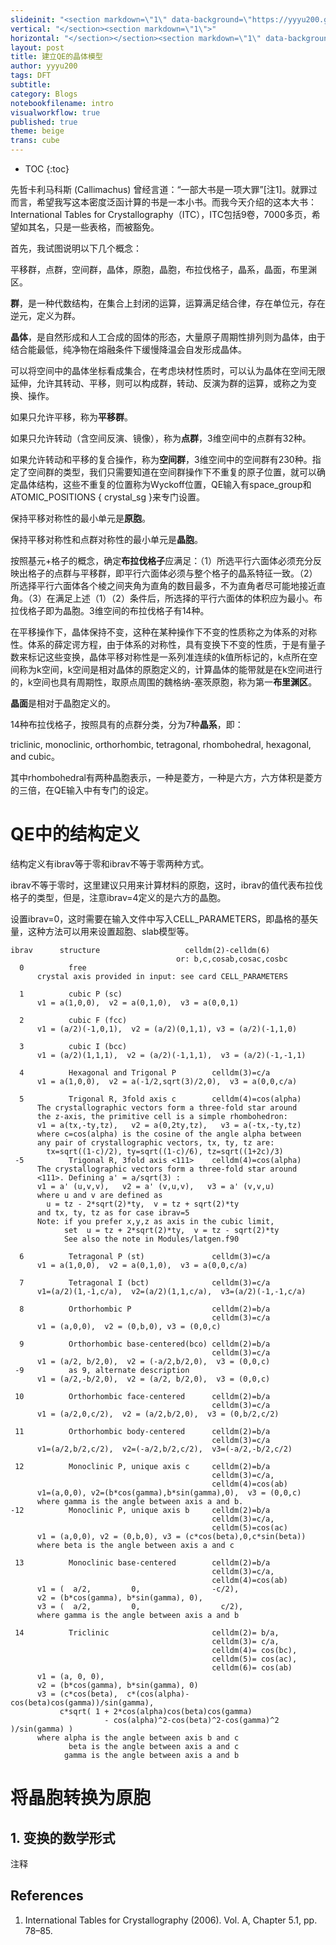 ```yaml
---
slideinit: "<section markdown=\"1\" data-background=\"https://yyyu200.github.io/DFTbook/img/slidebackground.png\"><section markdown=\"1\">"
vertical: "</section><section markdown=\"1\">"
horizontal: "</section></section><section markdown=\"1\" data-background=\"https://yyyu200.github.io/DFTbook/img/slidebackground.png\"><section markdown=\"1\">"
layout: post
title: 建立QE的晶体模型
author: yyyu200
tags: DFT
subtitle: 
category: Blogs
notebookfilename: intro
visualworkflow: true
published: true
theme: beige
trans: cube
---
```


* TOC
{:toc}

先哲卡利马科斯 (Callimachus) 曾经言道：“一部大书是一项大罪”[注1]。就罪过而言，希望我写这本密度泛函计算的书是一本小书。而我今天介绍的这本大书：International Tables for Crystallography（ITC），ITC包括9卷，7000多页，希望如其名，只是一些表格，而被豁免。

首先，我试图说明以下几个概念：

平移群，点群，空间群，晶体，原胞，晶胞，布拉伐格子，晶系，晶面，布里渊区。

**群**，是一种代数结构，在集合上封闭的运算，运算满足结合律，存在单位元，存在逆元，定义为群。

**晶体**，是自然形成和人工合成的固体的形态，大量原子周期性排列则为晶体，由于结合能最低，纯净物在熔融条件下缓慢降温会自发形成晶体。

可以将空间中的晶体坐标看成集合，在考虑块材性质时，可以认为晶体在空间无限延伸，允许其转动、平移，则可以构成群，转动、反演为群的运算，或称之为变换、操作。

如果只允许平移，称为**平移群**。

如果只允许转动（含空间反演、镜像），称为**点群**，3维空间中的点群有32种。

如果允许转动和平移的复合操作，称为**空间群**，3维空间中的空间群有230种。指定了空间群的类型，我们只需要知道在空间群操作下不重复的原子位置，就可以确定晶体结构，这些不重复的位置称为Wyckoff位置，QE输入有space_group和ATOMIC_POSITIONS { crystal_sg }来专门设置。

保持平移对称性的最小单元是**原胞**。

保持平移对称性和点群对称性的最小单元是**晶胞**。

按照基元+格子的概念，确定**布拉伐格子**应满足：（1）所选平行六面体必须充分反映出格子的点群与平移群，即平行六面体必须与整个格子的晶系特征一致。（2）所选择平行六面体各个棱之间夹角为直角的数目最多，不为直角者尽可能地接近直角。（3）在满足上述（1）（2）条件后，所选择的平行六面体的体积应为最小。布拉伐格子即为晶胞。3维空间的布拉伐格子有14种。

在平移操作下，晶体保持不变，这种在某种操作下不变的性质称之为体系的对称性。体系的薛定谔方程，由于体系的对称性，具有变换下不变的性质，于是有量子数来标记这些变换，晶体平移对称性是一系列准连续的k值所标记的，k点所在空间称为k空间，k空间是相对晶体的原胞定义的，计算晶体的能带就是在k空间进行的，k空间也具有周期性，取原点周围的魏格纳-塞茨原胞，称为第一**布里渊区**。

**晶面**是相对于晶胞定义的。

14种布拉伐格子，按照具有的点群分类，分为7种**晶系**，即：

triclinic, monoclinic, orthorhombic, tetragonal, rhombohedral, hexagonal, and cubic。

其中rhombohedral有两种晶胞表示，一种是菱方，一种是六方，六方体积是菱方的三倍，在QE输入中有专门的设定。


# QE中的结构定义

结构定义有ibrav等于零和ibrav不等于零两种方式。

ibrav不等于零时，这里建议只用来计算材料的原胞，这时，ibrav的值代表布拉伐格子的类型，但是，注意ibrav=4定义的是六方的晶胞。

设置ibrav=0，这时需要在输入文件中写入CELL_PARAMETERS，即晶格的基矢量，这种方法可以用来设置超胞、slab模型等。

```
ibrav      structure                   celldm(2)-celldm(6)
                                     or: b,c,cosab,cosac,cosbc
  0          free
      crystal axis provided in input: see card CELL_PARAMETERS

  1          cubic P (sc)
      v1 = a(1,0,0),  v2 = a(0,1,0),  v3 = a(0,0,1)

  2          cubic F (fcc)
      v1 = (a/2)(-1,0,1),  v2 = (a/2)(0,1,1), v3 = (a/2)(-1,1,0)

  3          cubic I (bcc)
      v1 = (a/2)(1,1,1),  v2 = (a/2)(-1,1,1),  v3 = (a/2)(-1,-1,1)

  4          Hexagonal and Trigonal P        celldm(3)=c/a
      v1 = a(1,0,0),  v2 = a(-1/2,sqrt(3)/2,0),  v3 = a(0,0,c/a)

  5          Trigonal R, 3fold axis c        celldm(4)=cos(alpha)
      The crystallographic vectors form a three-fold star around
      the z-axis, the primitive cell is a simple rhombohedron:
      v1 = a(tx,-ty,tz),   v2 = a(0,2ty,tz),   v3 = a(-tx,-ty,tz)
      where c=cos(alpha) is the cosine of the angle alpha between
      any pair of crystallographic vectors, tx, ty, tz are:
        tx=sqrt((1-c)/2), ty=sqrt((1-c)/6), tz=sqrt((1+2c)/3)
 -5          Trigonal R, 3fold axis <111>    celldm(4)=cos(alpha)
      The crystallographic vectors form a three-fold star around
      <111>. Defining a' = a/sqrt(3) :
      v1 = a' (u,v,v),   v2 = a' (v,u,v),   v3 = a' (v,v,u)
      where u and v are defined as
        u = tz - 2*sqrt(2)*ty,  v = tz + sqrt(2)*ty
      and tx, ty, tz as for case ibrav=5
      Note: if you prefer x,y,z as axis in the cubic limit,
            set  u = tz + 2*sqrt(2)*ty,  v = tz - sqrt(2)*ty
            See also the note in Modules/latgen.f90

  6          Tetragonal P (st)               celldm(3)=c/a
      v1 = a(1,0,0),  v2 = a(0,1,0),  v3 = a(0,0,c/a)

  7          Tetragonal I (bct)              celldm(3)=c/a
      v1=(a/2)(1,-1,c/a),  v2=(a/2)(1,1,c/a),  v3=(a/2)(-1,-1,c/a)

  8          Orthorhombic P                  celldm(2)=b/a
                                             celldm(3)=c/a
      v1 = (a,0,0),  v2 = (0,b,0), v3 = (0,0,c)

  9          Orthorhombic base-centered(bco) celldm(2)=b/a
                                             celldm(3)=c/a
      v1 = (a/2, b/2,0),  v2 = (-a/2,b/2,0),  v3 = (0,0,c)
 -9          as 9, alternate description
      v1 = (a/2,-b/2,0),  v2 = (a/2, b/2,0),  v3 = (0,0,c)

 10          Orthorhombic face-centered      celldm(2)=b/a
                                             celldm(3)=c/a
      v1 = (a/2,0,c/2),  v2 = (a/2,b/2,0),  v3 = (0,b/2,c/2)

 11          Orthorhombic body-centered      celldm(2)=b/a
                                             celldm(3)=c/a
      v1=(a/2,b/2,c/2),  v2=(-a/2,b/2,c/2),  v3=(-a/2,-b/2,c/2)

 12          Monoclinic P, unique axis c     celldm(2)=b/a
                                             celldm(3)=c/a,
                                             celldm(4)=cos(ab)
      v1=(a,0,0), v2=(b*cos(gamma),b*sin(gamma),0),  v3 = (0,0,c)
      where gamma is the angle between axis a and b.
-12          Monoclinic P, unique axis b     celldm(2)=b/a
                                             celldm(3)=c/a,
                                             celldm(5)=cos(ac)
      v1 = (a,0,0), v2 = (0,b,0), v3 = (c*cos(beta),0,c*sin(beta))
      where beta is the angle between axis a and c

 13          Monoclinic base-centered        celldm(2)=b/a
                                             celldm(3)=c/a,
                                             celldm(4)=cos(ab)
      v1 = (  a/2,         0,                -c/2),
      v2 = (b*cos(gamma), b*sin(gamma), 0),
      v3 = (  a/2,         0,                  c/2),
      where gamma is the angle between axis a and b

 14          Triclinic                       celldm(2)= b/a,
                                             celldm(3)= c/a,
                                             celldm(4)= cos(bc),
                                             celldm(5)= cos(ac),
                                             celldm(6)= cos(ab)
      v1 = (a, 0, 0),
      v2 = (b*cos(gamma), b*sin(gamma), 0)
      v3 = (c*cos(beta),  c*(cos(alpha)-cos(beta)cos(gamma))/sin(gamma),
           c*sqrt( 1 + 2*cos(alpha)cos(beta)cos(gamma)
                     - cos(alpha)^2-cos(beta)^2-cos(gamma)^2 )/sin(gamma) )
      where alpha is the angle between axis b and c
             beta is the angle between axis a and c
            gamma is the angle between axis a and b
```
# 将晶胞转换为原胞

## 1. 变换的数学形式

注释

## References

1. International Tables for Crystallography (2006). Vol. A, Chapter 5.1, pp. 78–85.

